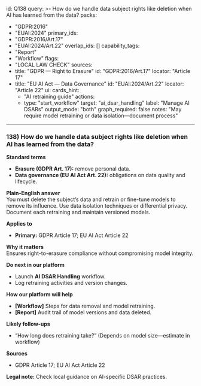 id: Q138
query: >-
  How do we handle data subject rights like deletion when AI has learned from the data?
packs:
  - "GDPR:2016"
  - "EUAI:2024"
primary_ids:
  - "GDPR:2016/Art.17"
  - "EUAI:2024/Art.22"
overlap_ids: []
capability_tags:
  - "Report"
  - "Workflow"
flags:
  - "LOCAL LAW CHECK"
sources:
  - title: "GDPR — Right to Erasure"
    id: "GDPR:2016/Art.17"
    locator: "Article 17"
  - title: "EU AI Act — Data Governance"
    id: "EUAI:2024/Art.22"
    locator: "Article 22"
ui:
  cards_hint:
    - "AI retraining guide"
  actions:
    - type: "start_workflow"
      target: "ai_dsar_handling"
      label: "Manage AI DSARs"
output_mode: "both"
graph_required: false
notes: "May require model retraining or data isolation—document process"
---
### 138) How do we handle data subject rights like deletion when AI has learned from the data?

**Standard terms**  
- **Erasure (GDPR Art. 17):** remove personal data.  
- **Data governance (EU AI Act Art. 22):** obligations on data quality and lifecycle.

**Plain-English answer**  
You must delete the subject’s data and retrain or fine-tune models to remove its influence. Use data isolation techniques or differential privacy. Document each retraining and maintain versioned models.

**Applies to**  
- **Primary:** GDPR Article 17; EU AI Act Article 22

**Why it matters**  
Ensures right-to-erasure compliance without compromising model integrity.

**Do next in our platform**  
- Launch **AI DSAR Handling** workflow.  
- Log retraining activities and version changes.

**How our platform will help**  
- **[Workflow]** Steps for data removal and model retraining.  
- **[Report]** Audit trail of model versions and data deleted.

**Likely follow-ups**  
- “How long does retraining take?” (Depends on model size—estimate in workflow)

**Sources**  
- GDPR Article 17; EU AI Act Article 22

**Legal note:** Check local guidance on AI-specific DSAR practices.  
